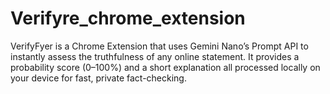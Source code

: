 # Verifyre_chrome_extension
VerifyFyer is a Chrome Extension that uses Gemini Nano’s Prompt API to instantly assess the truthfulness of any online statement. It provides a probability score (0–100%) and a short explanation  all processed locally on your device for fast, private fact-checking.
